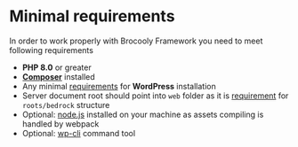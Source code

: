 # Minimal requirements

In order to work properly with Brocooly Framework you need to meet following requirements

- **PHP 8.0** or greater
- **[Composer](https://getcomposer.org/)** installed
- Any minimal [requirements](https://wordpress.org/about/requirements/) for **WordPress** installation
- Server document root should point into `web` folder as it is [requirement](https://roots.io/docs/bedrock/master/server-configuration/#nginx-configuration-for-bedrock) for `roots/bedrock` structure
- Optional: [node.js](https://nodejs.org/en/) installed on your machine as assets compiling is handled by webpack
- Optional: [wp-cli](https://wp-cli.org/) command tool